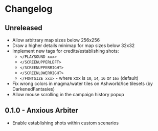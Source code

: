 # Changelog

## Unreleased
  - Allow arbitrary map sizes below 256x256
  - Draw a higher details minimap for map sizes below 32x32
  - Implement new tags for credits/establishing shots:
    * `</PLAYSOUND xxx>`
    * `</SCREENUPPERLEFT>`
    * `</SCREENUPPERRIGHT>`
    * `</SCREENLOWERRIGHT>`
    * `</FONTSIZE xxx>` - where xxx is `10`, `14`, `16` or `16x` (default)
  - Fix wrong colors in magma/water tiles on Ashworld/Ice tilesets (by DarkenedFantasies)
  - Allow mouse scrolling in the campaign history popup

## 0.1.0 - Anxious Arbiter
  - Enable establishing shots within custom scenarios
